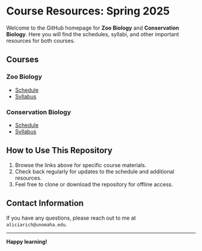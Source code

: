 # Course Resources: Spring 2025

Welcome to the GitHub homepage for **Zoo Biology** and **Conservation Biology**. Here you will find the schedules, syllabi, and other important resources for both courses. 

## Courses

### Zoo Biology
- [Schedule](./schedules/Schedule_ZooBio.html)
- [Syllabus](./syllabi/Syllabus_ZooBio.html)

### Conservation Biology
- [Schedule](./schedules/Schedule_ConBio.html)
- [Syllabus](./syllabi/Syllabus_ConsBioS25.html)

## How to Use This Repository
1. Browse the links above for specific course materials.
2. Check back regularly for updates to the schedule and additional resources.
3. Feel free to clone or download the repository for offline access.

## Contact Information
If you have any questions, please reach out to me at `aliciarich@unomaha.edu`.

---

**Happy learning!**